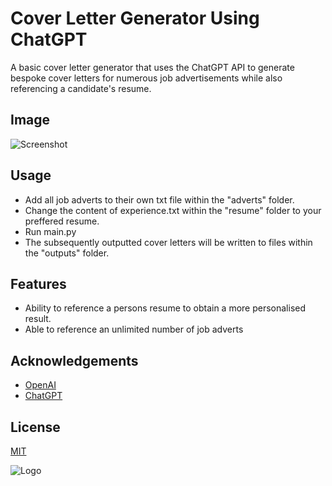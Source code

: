 
# Cover Letter Generator Using ChatGPT

A basic cover letter generator that uses the ChatGPT API to generate bespoke cover letters for numerous job advertisements while also referencing a candidate's resume. 


## Image

![Screenshot](https://i.gyazo.com/8cf3c0f2132d604a0aae9498246bc96d.png)


## Usage

- Add all job adverts to their own txt file within the "adverts" folder.
- Change the content of experience.txt within the "resume" folder to your preffered resume.
- Run main.py
- The subsequently outputted cover letters will be written to files within the "outputs" folder. 

## Features

- Ability to reference a persons resume to obtain a more personalised result.
- Able to reference an unlimited number of job adverts


## Acknowledgements

 - [OpenAI](https://github.com/openai/openai-python)
 - [ChatGPT](https://openai.com/blog/chatgpt)



## License

[MIT](https://choosealicense.com/licenses/mit/)


![Logo](https://i.imgur.com/BBhcHDx.gif)

